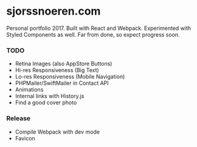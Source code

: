 # sjorssnoeren.com

Personal portfolio 2017. Built with React and Webpack. Experimented with Styled Components as well. Far from done, so expect progress soon.

### TODO

* Retina Images (also AppStore Buttons)
* Hi-res Responsiveness (Big Text)
* Lo-res Responsiveness (Mobile Navigation)
* PHPMailer/SwiftMailer in Contact API
* Animations
* Internal links with History.js
* Find a good cover photo

### Release

* Compile Webpack with dev mode
* Favicon
